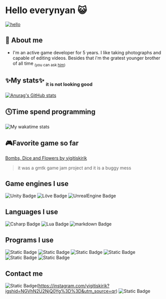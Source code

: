 # Hello everynyan 😺

[![hello](https://media.tenor.com/VUZpnT4pesUAAAAd/azumanga-daioh-hello-everyone.gif)](https://www.youtube.com/watch?v=afqBosG1CEI)

## :information_desk_person: About me

+ I'm an active game developer for 5 years. I like taking photographs and capable of editing videos. Besides that i'm the gratest younger brother of all time <sub>(you can ask [him](https://github.com/yagiziskirik))</sub>


## ✨My stats✨ <sub><sub>it is not looking good</sub></sub>
[![Anurag's GitHub stats](https://github-readme-stats.vercel.app/api?username=yigitiskirik&theme=radical)](https://github.com/anuraghazra/github-readme-stats)

## 🕓Time spend programming
![My wakatime stats](https://github-readme-stats.vercel.app/api/wakatime?username=yigitiskirik&theme=radical)

## 🎮Favorite game so far
<a href="https://yigitiskirik.itch.io/bombs-dices-and-flowers">Bombs, Dice and Flowers by yigitiskirik</a>
> it was a gmtk game jam project and it is a buggy mess

## Game engines I use
![Unity Badge](https://img.shields.io/badge/Unity-grey?style=for-the-badge&logo=unity)
![Löve Badge](https://img.shields.io/badge/L%C3%96VE2D-%23DE3163?style=for-the-badge)
![UnrealEngine Badge](https://img.shields.io/badge/UnrealEngine-black?style=for-the-badge&logo=unrealengine)


## Languages I use
![Csharp Badge](https://img.shields.io/badge/C%23-purple?style=for-the-badge&logo=csharp)
![Lua Badge](https://img.shields.io/badge/lua-darkblue?style=for-the-badge&logo=lua)
![markdown Badge](https://img.shields.io/badge/Markdown-black?style=for-the-badge&logo=markdown)

## Programs I use
![Static Badge](https://img.shields.io/badge/VsCode-blue?style=for-the-badge&logo=visualstudiocode)
![Static Badge](https://img.shields.io/badge/Photoshop-%23001E36?style=for-the-badge&logo=adobephotoshop)
![Static Badge](https://img.shields.io/badge/AfterEffects-%23001E36?style=for-the-badge&logo=adobeaftereffects)
![Static Badge](https://img.shields.io/badge/Premiere-%233B063E?style=for-the-badge&logo=adobepremierepro)
![Static Badge](https://img.shields.io/badge/DaVinciResolve-orange?style=for-the-badge)
![Static Badge](https://img.shields.io/badge/sfxr-%23FFEEBE?style=for-the-badge)

## Contact me 
![Static Badge](https://img.shields.io/badge/instagram-instagram?style=for-the-badge&logo=instagram&logoColor=white&color=%23C13584&link=https%3A%2F%2Finstagram.com%2Fyigitiskirik%3Figshid%3DNGVhN2U2NjQ0Yg%253D%253D%26utm_source%3Dqr)(https://instagram.com/yigitiskirik?igshid=NGVhN2U2NjQ0Yg%3D%3D&utm_source=qr)
![Static Badge](https://img.shields.io/badge/linkedin-linkedin?style=for-the-badge&logo=linkedin&color=blue&link=https%3A%2F%2Fwww.linkedin.com%2Fin%2Fyigitiskirik%3Ftrk%3Dcontact-info)






